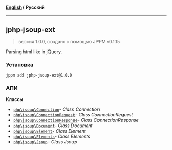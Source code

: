 #### [English](README.md) / **Русский**

---

## jphp-jsoup-ext
> версия 1.0.0, создано с помощью JPPM v0.1.15

Parsing html like in jQuery.

### Установка
```
jppm add jphp-jsoup-ext@1.0.0
```

### АПИ
**Классы**
- [`php\jsoup\Connection`](api-docs/classes/php/jsoup/Connection.ru.md)- _Class Connection_
- [`php\jsoup\ConnectionRequest`](api-docs/classes/php/jsoup/ConnectionRequest.ru.md)- _Class ConnectionRequest_
- [`php\jsoup\ConnectionResponse`](api-docs/classes/php/jsoup/ConnectionResponse.ru.md)- _Class ConnectionResponse_
- [`php\jsoup\Document`](api-docs/classes/php/jsoup/Document.ru.md)- _Class Document_
- [`php\jsoup\Element`](api-docs/classes/php/jsoup/Element.ru.md)- _Class Element_
- [`php\jsoup\Elements`](api-docs/classes/php/jsoup/Elements.ru.md)- _Class Elements_
- [`php\jsoup\Jsoup`](api-docs/classes/php/jsoup/Jsoup.ru.md)- _Class Jsoup_